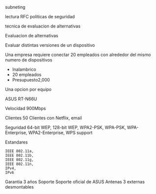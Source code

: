 subneting 

lectura RFC politicas de seguridad

tecnica de evaluacion de alternativas

Evaluacion de alternativas

Evaluar distintas versiones de un dispositivo

Una empresa requiere conectar 20 empleados con alrededor del mismo numero de dispositivos

- Inalambrico 
- 20 empleados
- Presupuesto2,000


Una opcion por equipo

ASUS RT-N66U

Velocidad 
    900Mbps

Clientes
    50 Clientes con Netflix, email

Seguridad 
    64-bit WEP, 
    128-bit WEP, 
    WPA2-PSK, 
    WPA-PSK, 
    WPA-Enterprise, 
    WPA2-Enterprise, 
    WPS support

Estandares

    IEEE 802.11a, 
    IEEE 802.11b, 
    IEEE 802.11g, 
    IEEE 802.11n, 
    IPv4, 
    IPv6


Garantia 3 años
Soporte Soporte oficial de ASUS
Antenas 3 externas desmontables


